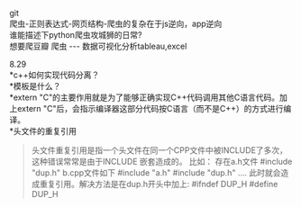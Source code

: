 git  
爬虫-正则表达式-网页结构-爬虫的复杂在于js逆向，app逆向  
谁能描述下python爬虫攻城狮的日常?  
想要爬豆瓣 爬虫 --- 数据可视化分析tableau,excel  

8.29  
*c++如何实现代码分离？  
*模板是什么？  
*extern "C"的主要作用就是为了能够正确实现C++代码调用其他C语言代码。加上extern "C"后，会指示编译器这部分代码按C语言（而不是C++）的方式进行编译。  
*头文件的重复引用  
>头文件重复引用是指一个头文件在同一个CPP文件中被INCLUDE了多次，这种错误常常是由于INCLUDE 嵌套造成的。
比如：
存在a.h文件
#include "dup.h" 
b.cpp文件如下
#include "a.h"
#include "dup.h"
....
此时就会造成重复引用。解决方法是在dup.h开头中加上:
#ifndef DUP_H
#define DUP_H
